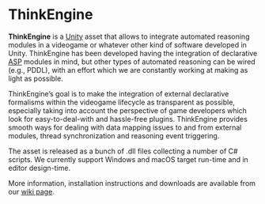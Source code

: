 # ThinkEngine
**ThinkEngine** is a [Unity](https://unity.com/) asset that allows to integrate automated reasoning modules in a videogame or whatever other kind of software developed in Unity. ThinkEngine has been developed having the integration of declarative [ASP](https://en.wikipedia.org/wiki/Answer_set_programming) modules in mind, but other types of automated reasoning can be wired (e.g., PDDL), with an effort which we are constantly working at making as light as possible. 

ThinkEngine’s goal is to make the integration of external declarative formalisms within the videogame lifecycle as transparent as possible, especially taking into account the perspective of game developers which look for easy-to-deal-with and hassle-free plugins. ThinkEngine provides smooth ways for dealing with data mapping issues to and from external modules, thread synchronization and reasoning event triggering. 

The asset is released as a bunch of .dll files collecting a number of C# scripts. We currently support Windows and macOS target run-time and in editor design-time.

More information, installation instructions and downloads are available from our [wiki page](https://github.com/DeMaCS-UNICAL/ThinkEngine/wiki).
